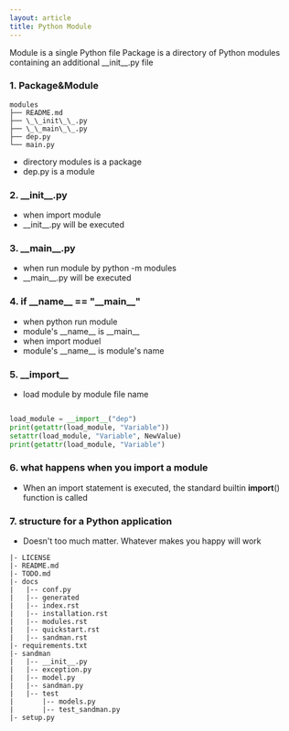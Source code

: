 ```yaml
---
layout: article
title: Python Module 
---
```


Module is a single Python file
Package is a directory of Python modules containing an additional \_\_init\_\_.py file


### 1. Package&Module
```shell
modules
├── README.md
├── \_\_init\_\_.py
├── \_\_main\_\_.py
├── dep.py
└── main.py
```

* directory modules is a package
* dep.py is a module
  
### 2. \_\_init\_\_.py

* when import module
* \_\_init\_\_.py will be executed

### 3. \_\_main\_\_.py

* when run module by python -m modules
* \_\_main\_\_.py will be executed



### 4. if \_\_name\_\_ == "\_\_main\_\_"

* when python run module
* module's \_\_name\_\_ is \_\_main\_\_
* when import moduel
* module's \_\_name\_\_ is module's name
  
### 5. \_\_import\_\_

* load module by module file name

``` python

load_module = __import__("dep")
print(getattr(load_module, "Variable"))
setattr(load_module, "Variable", NewValue)
print(getattr(load_module, "Variable")

``` 

### 6. what happens when you import a module

* When an import statement is executed, the standard builtin __import__() function is called

### 7. structure for a Python application

* Doesn't too much matter. Whatever makes you happy will work

```shell
|- LICENSE
|- README.md
|- TODO.md
|- docs
|   |-- conf.py
|   |-- generated
|   |-- index.rst
|   |-- installation.rst
|   |-- modules.rst
|   |-- quickstart.rst
|   |-- sandman.rst
|- requirements.txt
|- sandman
|   |-- __init__.py
|   |-- exception.py
|   |-- model.py
|   |-- sandman.py
|   |-- test
|       |-- models.py
|       |-- test_sandman.py
|- setup.py
```
